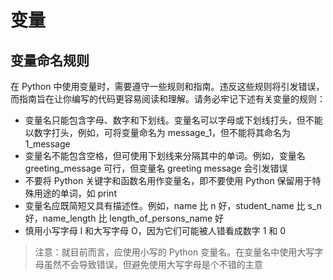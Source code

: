 <!--
 * @Github       : https://github.com/superzhc/BigData-A-Question
 * @Author       : SUPERZHC
 * @CreateDate   : 2020-08-25 16:37:22
 * @LastEditTime : 2020-12-25 15:36:17
 * @Copyright 2020 SUPERZHC
-->
# 变量

## 变量命名规则

在 Python 中使用变量时，需要遵守一些规则和指南。违反这些规则将引发错误，而指南旨在让你编写的代码更容易阅读和理解。请务必牢记下述有关变量的规则：

- 变量名只能包含字母、数字和下划线。变量名可以字母或下划线打头，但不能以数字打头，例如，可将变量命名为 message_1，但不能将其命名为 1_message
- 变量名不能包含空格，但可使用下划线来分隔其中的单词。例如，变量名 greeting_message 可行，但变量名 greeting message 会引发错误
- 不要将 Python 关键字和函数名用作变量名，即不要使用 Python 保留用于特殊用途的单词，如 print
- 变量名应既简短又具有描述性。例如，name 比 n 好，student_name 比 s_n 好，name_length 比 length_of_persons_name 好
- 慎用小写字母 l 和大写字母 O，因为它们可能被人错看成数字 1 和 0

> 注意：就目前而言，应使用小写的 Python 变量名。在变量名中使用大写字母虽然不会导致错误，但避免使用大写字母是个不错的主意

